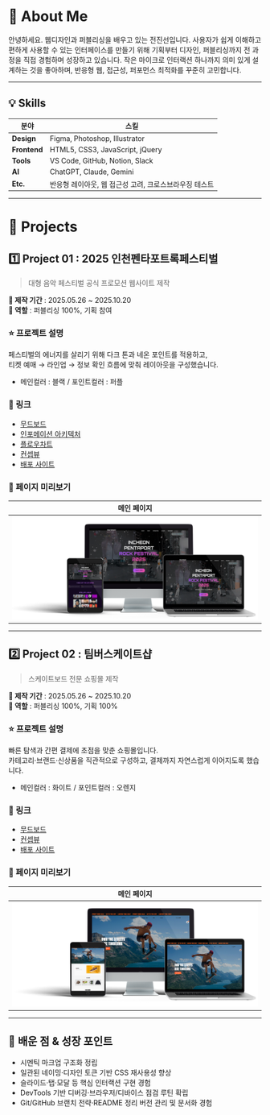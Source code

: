 # 👋 About Me
안녕하세요. 웹디자인과 퍼블리싱을 배우고 있는 전진선입니다.
사용자가 쉽게 이해하고 편하게 사용할 수 있는 인터페이스를 만들기 위해
기획부터 디자인, 퍼블리싱까지 전 과정을 직접 경험하며 성장하고 있습니다.
작은 마이크로 인터랙션 하나까지 의미 있게 설계하는 것을 좋아하며,
반응형 웹, 접근성, 퍼포먼스 최적화를 꾸준히 고민합니다.

---

## 💡 Skills

| 분야 | 스킬 |
|-----|------|
| **Design** | Figma, Photoshop, Illustrator |
| **Frontend** | HTML5, CSS3, JavaScript, jQuery |
| **Tools** | VS Code, GitHub, Notion, Slack |
| **AI** | ChatGPT, Claude, Gemini |
| **Etc.** | 반응형 레이아웃, 웹 접근성 고려, 크로스브라우징 테스트 |

---

# 💼 Projects

## 1️⃣ Project 01 : 2025 인천펜타포트록페스티벌
> 대형 음악 페스티벌 공식 프로모션 웹사이트 제작

**📆 제작 기간** : 2025.05.26 ~ 2025.10.20  
**🧑 역할** : 퍼블리싱 100%, 기획 참여  

### ⭐ 프로젝트 설명
페스티벌의 에너지를 살리기 위해 다크 톤과 네온 포인트를 적용하고,  
티켓 예매 → 라인업 → 정보 확인 흐름에 맞춰 레이아웃을 구성했습니다.

- 메인컬러 : 블랙 / 포인트컬러 : 퍼플  

### 🚀 링크
- [무드보드](https://www.figma.com/proto/UJYk4FPG0nr5SFCJ2IBJZG/%EC%9D%B8%EC%B2%9C%ED%8E%9C%ED%83%80%ED%8F%AC%ED%8A%B8%EB%9D%BD%ED%8E%98%EC%8A%A4%ED%8B%B0%EB%B2%8C2025-%ED%94%84%EB%A1%9C%EC%A0%9D%ED%8A%B8?node-id=1-7&t=l3x592lyGHpiySqb-1&scaling=min-zoom&content-scaling=fixed&page-id=0%3A1)
- [인포메이션 아키텍처](https://www.figma.com/proto/UJYk4FPG0nr5SFCJ2IBJZG/%EC%9D%B8%EC%B2%9C%ED%8E%9C%ED%83%80%ED%8F%AC%ED%8A%B8%EB%9D%BD%ED%8E%98%EC%8A%A4%ED%8B%B0%EB%B2%8C2025-%ED%94%84%EB%A1%9C%EC%A0%9D%ED%8A%B8?node-id=18-31&t=FoPz2HPLM04DQ6yD-1&scaling=min-zoom&content-scaling=fixed&page-id=1%3A2)
- [플로우차트](https://www.figma.com/proto/UJYk4FPG0nr5SFCJ2IBJZG/%EC%9D%B8%EC%B2%9C%ED%8E%9C%ED%83%80%ED%8F%AC%ED%8A%B8%EB%9D%BD%ED%8E%98%EC%8A%A4%ED%8B%B0%EB%B2%8C2025-%ED%94%84%EB%A1%9C%EC%A0%9D%ED%8A%B8?node-id=151-464&t=UTcLucvxO7J2cE0b-1&scaling=min-zoom&content-scaling=fixed&page-id=1%3A4)
- [컨셉뷰](https://www.figma.com/proto/7YxhjEPt015kOoBf2rxosN/%EC%BB%A8%EC%85%89%EB%B7%B0?node-id=107-318&t=albQbGwGXot4ResD-1)
- [배포 사이트](https://jinseony25.github.io/portfolio2025/project001)

### 👀 페이지 미리보기
| 메인 페이지|
|-----|
| ![메인](project001/mock1.png)| 

---

## 2️⃣ Project 02 : 팀버스케이트샵
> 스케이트보드 전문 쇼핑몰 제작

**📆 제작 기간** : 2025.05.26 ~ 2025.10.20   
**🧑 역할** : 퍼블리싱 100%, 기획 100%

### ⭐ 프로젝트 설명
빠른 탐색과 간편 결제에 초점을 맞춘 쇼핑몰입니다.  
카테고리·브랜드·신상품을 직관적으로 구성하고, 결제까지 자연스럽게 이어지도록 했습니다.

- 메인컬러 : 화이트 / 포인트컬러 : 오렌지  

### 🚀 링크
- [무드보드](https://www.figma.com/proto/TSghEgF1Ed5aCHkgVIzAxH/%ED%8C%80%EB%B2%84%EC%83%B5-%ED%94%84%EB%A1%9C%EC%A0%9D%ED%8A%B8?node-id=10-2&t=dBhuqklmzDCVMapE-1&scaling=min-zoom&content-scaling=fixed&page-id=0%3A1)
- [컨셉뷰](https://www.figma.com/proto/TSghEgF1Ed5aCHkgVIzAxH/%ED%8C%80%EB%B2%84%EC%83%B5-%ED%94%84%EB%A1%9C%EC%A0%9D%ED%8A%B8?node-id=679-2&t=He9FICvCOsKyqrNA-1&scaling=min-zoom&content-scaling=fixed&page-id=572%3A2)
- [배포 사이트](https://jinseony25.github.io/portfolio2025/project002)

### 👀 페이지 미리보기
| 메인 페이지 | 
|------------|
| ![메인](https://github.com/jinseony25/portfolio2025/blob/main/project002/mock.png)| 

---

## 🎯 배운 점 & 성장 포인트
- 시멘틱 마크업 구조화 정립  
- 일관된 네이밍·디자인 토큰 기반 CSS 재사용성 향상  
- 슬라이드·탭·모달 등 핵심 인터랙션 구현 경험  
- DevTools 기반 디버깅·브라우저/디바이스 점검 루틴 확립  
- Git/GitHub 브랜치 전략·README 정리 버전 관리 및 문서화 경험
